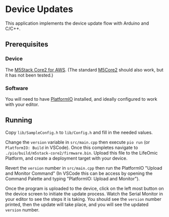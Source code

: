 # Device Updates

This application implements the device update flow with Arduino and C/C++.

## Prerequisites

### Device

The [M5Stack Core2 for AWS][m5core2_for_aws]. (The standard [M5Core2][m5core2]
should also work, but it has not been tested.)

### Software

You will need to have [PlatformIO][platformio] installed, and ideally configured
to work with your editor.

[m5core2_for_aws]: https://docs.m5stack.com/en/core/core2_for_aws
[m5core2]: https://docs.m5stack.com/en/core/core2
[platformio]: https://platformio.org/

## Running

Copy `lib/SampleConfig.h` to `lib/Config.h` and fill in the needed values.

Change the `version` variable in `src/main.cpp` then execute `pio run` (or
`PlatformIO: Build` in VSCode). Once this completes navigate to
`./pio/build/m5stack-core2/firmware.bin`. Upload this file to the LifeOmic
Platform, and create a deployment target with your device.

Revert the `version` number in `src/main.cpp` then run the PlatformIO "Upload
and Monitor Command" (In VSCode this can be access by opening the Command Palette
and typing "PlatformIO: Upload and Monitor").

Once the program is uploaded to the device, click on the left most button on the
device screen to initiate the update process. Watch the Serial Monitor in
your editor to see the steps it is taking. You should see the `version` number
printed, then the update will take place, and you will see the updated `version`
number.
